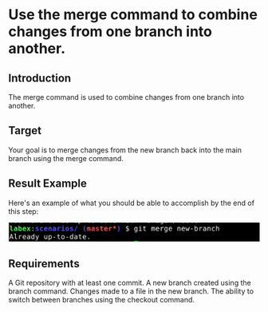 # Use the merge command  to combine changes from one branch into another.

## Introduction

The merge command is used to combine changes from one branch into another.

## Target

Your goal is to merge changes from the new branch back into the main branch using the merge command.

## Result Example

Here's an example of what you should be able to accomplish by the end of this step:

![challenge-git-branch-operation](assets/challenge-git-branch-operation-4.png)


## Requirements

A Git repository with at least one commit.
A new branch created using the branch command.
Changes made to a file in the new branch.
The ability to switch between branches using the checkout command.

